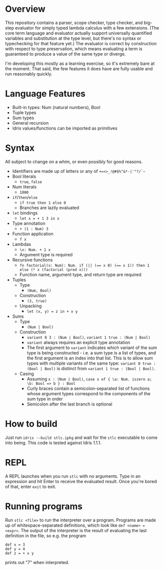 # Overview
This repository contains a parser, scope checker, type checker, and big-step evaluator for simply typed lambda calculus with a few extensions. (The core term language and evaluator actually support universally quantified variables and substitution at the type level, but there's no syntax or typechecking for that feature yet.) The evaluator is correct by construction with respect to type preservation, which means evaluating a term is guaranteed to produce a value of the same type or diverge.

I'm developing this mostly as a learning exercise, so it's extremely bare at the moment. That said, the few features it does have are fully usable and run reasonably quickly.

# Language Features
- Built-in types: Num (natural numbers), Bool
- Tuple types
- Sum types
- General recursion
- Idris values/functions can be imported as primitives

# Syntax
All subject to change on a whim, or even possibly for good reasons.

- Identifiers are made up of letters or any of ``+=<>_!@#$%^&*-|'"?/`~``
- Bool literals
  - `true`, `false`
- Num literals
  - `1000`
- `if`/`then`/`else`
  - `if true then 1 else 0`
  - Branches are lazily evaluated
- `let` bindings
  - `let x = + 1 3 in x`
- Type annotation
  - `+ (1 : Num) 3`
- Function application
  - `f x`
- Lambdas
  - `\x: Num. + 1 x`
  - Argument type is required
- Recursive functions
  - `fn factorial(x: Num): Num. if (|| (== x 0) (== x 1)) then 1 else (* x (factorial (pred x)))`
  - Function name, argument type, and return type are required
- Tuples
  - Type
    - `(Num, Bool)`
  - Construction
    - `(3, true)`
  - Unpacking
    - `let (x, y) = z in + x y`
- Sums
  - Type
    - `(Num | Bool)`
  - Construction
    - `variant 0 3 : (Num | Bool)`, `variant 1 true : (Num | Bool)`
    - `variant` always requires an explicit type annotation
    - The first argument to `variant` indicates which variant of the sum type is being constructed - i.e. a sum type is a list of types, and the first argument is an index into that list. This is to allow sum types with multiple variants of the same type: `variant 0 true : (Bool | Bool)` is distinct from `variant 1 true : (Bool | Bool)`.
  - Casing
    - Assuming `x : (Num | Bool)`, `case x of { \a: Num. iszero a; \b: Bool => b } : Bool`
    - Curly braces contain a semicolon-separated list of functions whose argument types correspond to the components of the sum type in order
    - Semicolon after the last branch is optional

# How to build
Just run `idris --build stlc.ipkg` and wait for the `stlc` executable to come into being. This code is tested against Idris 1.1.1.

# REPL
A REPL launches when you run `stlc` with no arguments. Type in an expression and hit Enter to receive the evaluated result. Once you're bored of that, enter `exit` to exit.

# Running programs
Run `stlc <file>` to run the interpreter over a program. Programs are made up of whitespace-separated definitions, which look like `def <name> = <expr>`. The output of the interpreter is the result of evaluating the last definition in the file, so e.g. the program

    def x = 3
    def y = 4
    def z = + x y
prints out "7" when interpreted.
